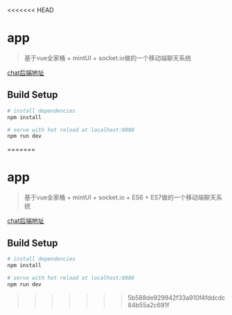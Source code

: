 <<<<<<< HEAD
# app

> 基于vue全家桶 + mintUI + socket.io做的一个移动端聊天系统


[chat后端地址](https://github.com/diy4869/chat-server)

## Build Setup

``` bash
# install dependencies
npm install

# serve with hot reload at localhost:8080
npm run dev

```
=======
# app

> 基于vue全家桶 + mintUI + socket.io + ES6 + ES7做的一个移动端聊天系统


[chat后端地址](https://github.com/diy4869/chat-server)

## Build Setup

``` bash
# install dependencies
npm install

# serve with hot reload at localhost:8080
npm run dev

```
>>>>>>> 5b588de929942f33a910f4fddcdc84b55a2c691f
